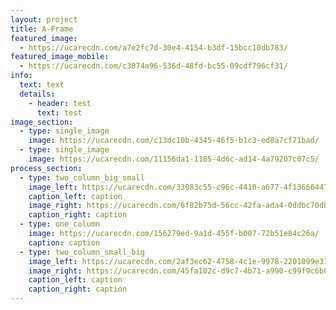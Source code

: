 ```yaml
---
layout: project
title: A-Frame
featured_image:
  - https://ucarecdn.com/a7e2fc7d-30e4-4154-b3df-15bcc10db783/
featured_image_mobile:
  - https://ucarecdn.com/c3074a96-536d-48fd-bc55-09cdf796cf31/
info:
  text: text
  details:
    - header: test
      text: test
image_section:
  - type: single_image
    image: https://ucarecdn.com/c13dc10b-4345-46f5-b1c3-ed8a7cf71bad/
  - type: single_image
    image: https://ucarecdn.com/11156da1-1185-4d6c-ad14-4a79207c07c5/
process_section:
  - type: two_column_big_small
    image_left: https://ucarecdn.com/33083c55-c96c-4410-a677-4f13666447b8/
    caption_left: caption
    image_right: https://ucarecdn.com/6f82b75d-56cc-42fa-ada4-0ddbc70dbb40/
    caption_right: caption
  - type: one_column
    image: https://ucarecdn.com/156279ed-9a1d-455f-b007-72b51e84c26a/
    caption: caption
  - type: two_column_small_big
    image_left: https://ucarecdn.com/2af3ec62-4758-4c1e-9978-2201099e3141/
    image_right: https://ucarecdn.com/45fa102c-d9c7-4b71-a990-c99f9c6b0217/
    caption_left: caption
    caption_right: caption
---
```

